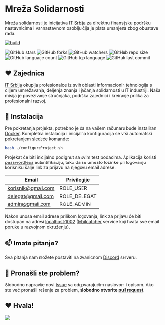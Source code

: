 # Mreža Solidarnosti

Mreža solidarnosti je inicijativa [IT Srbija](https://itsrbija.org/) za direktnu finansijsku podršku nastavnicima i vannastavnom osoblju čija je plata umanjena zbog obustave rada.

[![build](../../actions/workflows/build.yml/badge.svg)](../../actions/workflows/build.yml)

![GitHub stars](https://img.shields.io/github/stars/IT-Srbija-Org/solidaritySF?style=social)
![GitHub forks](https://img.shields.io/github/forks/IT-Srbija-Org/solidaritySF?style=social)
![GitHub watchers](https://img.shields.io/github/watchers/IT-Srbija-Org/solidaritySF?style=social)
![GitHub repo size](https://img.shields.io/github/repo-size/IT-Srbija-Org/solidaritySF)
![GitHub language count](https://img.shields.io/github/languages/count/IT-Srbija-Org/solidaritySF)
![GitHub top language](https://img.shields.io/github/languages/top/IT-Srbija-Org/solidaritySF)
![GitHub last commit](https://img.shields.io/github/last-commit/IT-Srbija-Org/solidaritySF?color=red)

## ❤️ Zajednica

[IT Srbija](https://itsrbija.org/) okuplja profesionalce iz svih oblasti informacionih tehnologija s ciljem umrežavanja, deljenja znanja i jačanja solidarnosti u IT industriji. Naša misija je povezivanje stručnjaka, podrška zajednici i kreiranje prilika za profesionalni razvoj.

## 🚀 Instalacija

Pre pokretanja projekta, potrebno je da na vašem računaru bude instaliran [Docker](https://www.docker.com/). Kompletna instalacija i inicijalna konfiguracija se vrši automatski pokretanjem sledeće komande:

```bash
bash ./configureProject.sh
```

Projekat će biti inicijalno podignut sa svim test podacima. Aplikacija koristi [passwordless](https://symfony.com/doc/6.4/security/login_link.html) autentifikaciju, tako da se umesto lozinke pri logovanju korisniku šalje link za prijavu na njegovu email adrese.

| Email              | Privilegije  |
|--------------------|--------------|
| korisnik@gmail.com | ROLE_USER    |
| delegat@gmail.com  | ROLE_DELEGAT |
| admin@gmail.com    | ROLE_ADMIN   |

Nakon unosa email adrese prilikom logovanja, link za prijavu će biti dostupan na adresi [localhost:1002](http://localhost:1002)
([Mailcatcher](https://mailcatcher.me/) service koji hvata sve email poruke u razvojnom okruženju).

## 📫 Imate pitanje?

Sva pitanja nam možete postaviti na zvanicnom [Discord](https://discord.gg/it-srbija) serveru.

## 🐞 Pronašli ste problem?

Slobodno napravite novi [Issue](https://github.com/IT-Srbija-Org/solidaritySF/issues) sa odgovarajućim naslovom i opisom. Ako ste već pronašli rešenje za problem, **slobodno otvorite [pull request](https://github.com/IT-Srbija-Org/solidaritySF/pulls)**.

## ❤️ Hvala!

<a href = "https://github.com/IT-Srbija-Org/solidaritySF/graphs/contributors">
    <img src = "https://contrib.rocks/image?repo=IT-Srbija-Org/solidaritySF"/>
</a>
